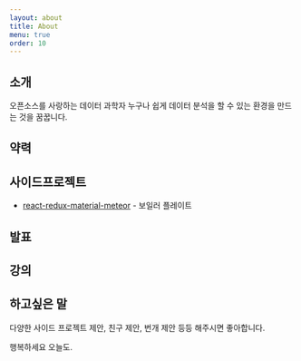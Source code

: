 ```yaml
---
layout: about
title: About
menu: true
order: 10
---
```


## 소개
오픈소스를 사랑하는 데이터 과학자 
누구나 쉽게 데이터 분석을 할 수 있는 환경을 만드는 것을 꿈꿉니다.




## 약력



## 사이드프로젝트

- [react-redux-material-meteor](https://github.com/isme2n/react-redux-material-meteor) - 보일러 플레이트

## 발표


## 강의


## 하고싶은 말

다양한 사이드 프로젝트 제안, 친구 제안, 번개 제안 등등 해주시면 좋아합니다.

행복하세요 오늘도.
